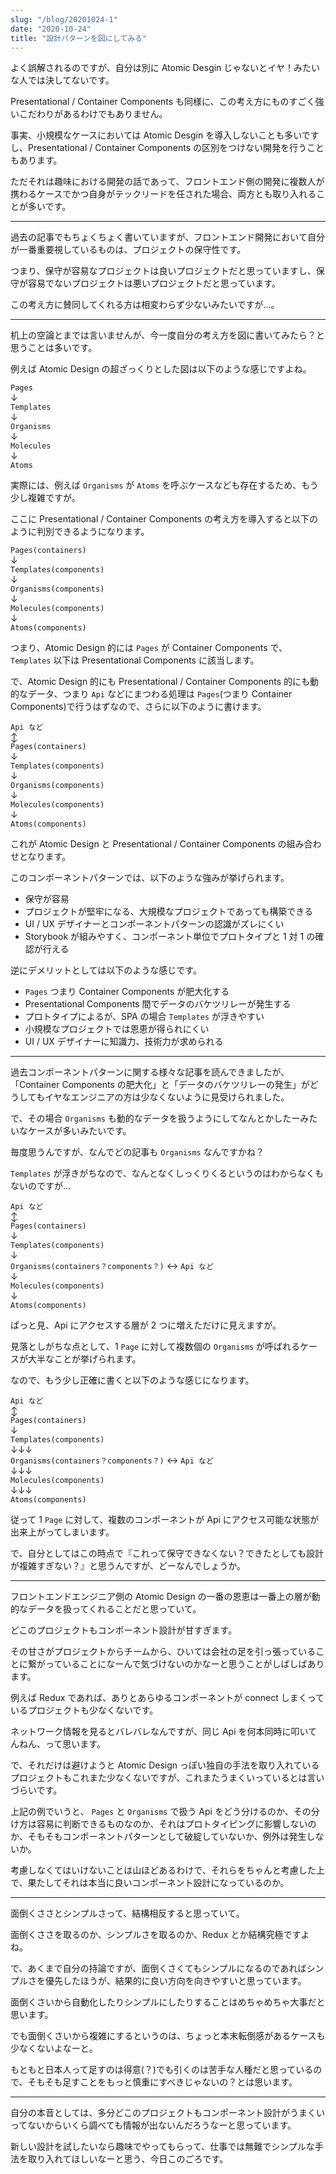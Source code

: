 ```yaml
---
slug: "/blog/20201024-1"
date: "2020-10-24"
title: "設計パターンを図にしてみる"
---
```


よく誤解されるのですが、自分は別に Atomic Desgin じゃないとイヤ！みたいな人では決してないです。

Presentational / Container Components も同様に、この考え方にものすごく強いこだわりがあるわけでもありません。

事実、小規模なケースにおいては Atomic Desgin を導入しないことも多いですし、Presentational / Container Components の区別をつけない開発を行うこともあります。

ただそれは趣味における開発の話であって、フロントエンド側の開発に複数人が携わるケースでかつ自身がテックリードを任された場合、両方とも取り入れることが多いです。

---

過去の記事でもちょくちょく書いていますが、フロントエンド開発において自分が一番重要視しているものは、プロジェクトの保守性です。

つまり、保守が容易なプロジェクトは良いプロジェクトだと思っていますし、保守が容易でないプロジェクトは悪いプロジェクトだと思っています。

この考え方に賛同してくれる方は相変わらず少ないみたいですが…。

---

机上の空論とまでは言いませんが、今一度自分の考え方を図に書いてみたら？と思うことは多いです。

例えば Atomic Design の超ざっくりとした図は以下のような感じですよね。

`Pages`<br/>
↓<br/>
`Templates`<br/>
↓<br/>
`Organisms`<br/>
↓<br/>
`Molecules`<br/>
↓<br/>
`Atoms`

実際には、例えば `Organisms` が `Atoms` を呼ぶケースなども存在するため、もう少し複雑ですが。

ここに Presentational / Container Components の考え方を導入すると以下のように判別できるようになります。

`Pages(containers)`<br/>
↓<br/>
`Templates(components)`<br/>
↓<br/>
`Organisms(components)`<br/>
↓<br/>
`Molecules(components)`<br/>
↓<br/>
`Atoms(components)`

つまり、Atomic Design 的には `Pages` が Container Components で、`Templates` 以下は Presentational Components に該当します。

で、Atomic Design 的にも Presentational / Container Components 的にも動的なデータ、つまり `Api` などにまつわる処理は `Pages`(つまり Container Components)で行うはずなので、さらに以下のように書けます。

`Api など`<br/>
↕<br/>
`Pages(containers)`<br/>
↓<br/>
`Templates(components)`<br/>
↓<br/>
`Organisms(components)`<br/>
↓<br/>
`Molecules(components)`<br/>
↓<br/>
`Atoms(components)`

これが Atomic Design と Presentational / Container Components の組み合わせとなります。

このコンポーネントパターンでは、以下のような強みが挙げられます。

- 保守が容易
- プロジェクトが堅牢になる、大規模なプロジェクトであっても構築できる
- UI / UX デザイナーとコンポーネントパターンの認識がズレにくい
- Storybook が組みやすく、コンポーネント単位でプロトタイプと 1 対 1 の確認が行える

逆にデメリットとしては以下のような感じです。

- `Pages` つまり Container Components が肥大化する
- Presentational Components 間でデータのバケツリレーが発生する
- プロトタイプによるが、SPA の場合 `Templates` が浮きやすい
- 小規模なプロジェクトでは恩恵が得られにくい
- UI / UX デザイナーに知識力、技術力が求められる

---

過去コンポーネントパターンに関する様々な記事を読んできましたが、「Container Components の肥大化」と「データのバケツリレーの発生」がどうしてもイヤなエンジニアの方は少なくないように見受けられました。

で、その場合 `Organisms` も動的なデータを扱うようにしてなんとかしたーみたいなケースが多いみたいです。

毎度思うんですが、なんでどの記事も `Organisms` なんですかね？

`Templates` が浮きがちなので、なんとなくしっくりくるというのはわからなくもないのですが…

`Api など`<br/>
↕<br/>
`Pages(containers)`<br/>
↓<br/>
`Templates(components)`<br/>
↓<br/>
`Organisms(containers？components？)` ↔ `Api など`<br/>
↓<br/>
`Molecules(components)`<br/>
↓<br/>
`Atoms(components)`

ぱっと見、Api にアクセスする層が 2 つに増えただけに見えますが。

見落としがちな点として、1 `Page` に対して複数個の `Organisms` が呼ばれるケースが大半なことが挙げられます。

なので、もう少し正確に書くと以下のような感じになります。

`Api など`<br/>
↕<br/>
`Pages(containers)`<br/>
↓<br/>
`Templates(components)`<br/>
↓↓↓<br/>
`Organisms(containers？components？)` ↔ `Api など`<br/>
↓↓↓<br/>
`Molecules(components)`<br/>
↓↓↓<br/>
`Atoms(components)`

従って 1 `Page` に対して、複数のコンポーネントが Api にアクセス可能な状態が出来上がってしまいます。

で、自分としてはこの時点で『これって保守できなくない？できたとしても設計が複雑すぎない？』と思うんですが、どーなんでしょうか。

---

フロントエンドエンジニア側の Atomic Design の一番の恩恵は一番上の層が動的なデータを扱ってくれることだと思っていて。

どこのプロジェクトもコンポーネント設計が甘すぎます。

その甘さがプロジェクトからチームから、ひいては会社の足を引っ張っていることに繋がっていることになーんで気づけないのかなーと思うことがしばしばあります。

例えば Redux であれば、ありとあらゆるコンポーネントが connect しまくっているプロジェクトも少なくないです。

ネットワーク情報を見るとバレバレなんですが、同じ Api を何本同時に叩いてんねん、って思います。

で、それだけは避けようと Atomic Design っぽい独自の手法を取り入れているプロジェクトもこれまた少なくないですが、これまたうまくいっているとは言いづらいです。

上記の例でいうと、 `Pages` と `Organisms` で扱う Api をどう分けるのか、その分け方は容易に判断できるものなのか、それはプロトタイピングに影響しないのか、そもそもコンポーネントパターンとして破綻していないか、例外は発生しないか。

考慮しなくてはいけないことは山ほどあるわけで、それらをちゃんと考慮した上で、果たしてそれは本当に良いコンポーネント設計になっているのか。

---

面倒くささとシンプルさって、結構相反すると思っていて。

面倒くささを取るのか、シンプルさを取るのか、Redux とか結構究極ですよね。

で、あくまで自分の持論ですが、面倒くさくてもシンプルになるのであればシンプルさを優先したほうが、結果的に良い方向を向きやすいと思っています。

面倒くさいから自動化したりシンプルにしたりすることはめちゃめちゃ大事だと思います。

でも面倒くさいから複雑にするというのは、ちょっと本末転倒感があるケースも少なくないよなーと。

もともと日本人って足すのは得意(？)でも引くのは苦手な人種だと思っているので、そもそも足すことをもっと慎重にすべきじゃないの？とは思います。

---

自分の本音としては、多分どこのプロジェクトもコンポーネント設計がうまくいってないからいくら調べても情報が出ないんだろうなーと思っています。

新しい設計を試したいなら趣味でやってもらって、仕事では無難でシンプルな手法を取り入れてほしいなーと思う、今日このごろです。
